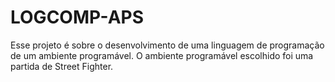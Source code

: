 # LOGCOMP-APS

Esse projeto é sobre o desenvolvimento de uma linguagem de programação de um ambiente programável. 
O ambiente programável escolhido foi uma partida de Street Fighter.
